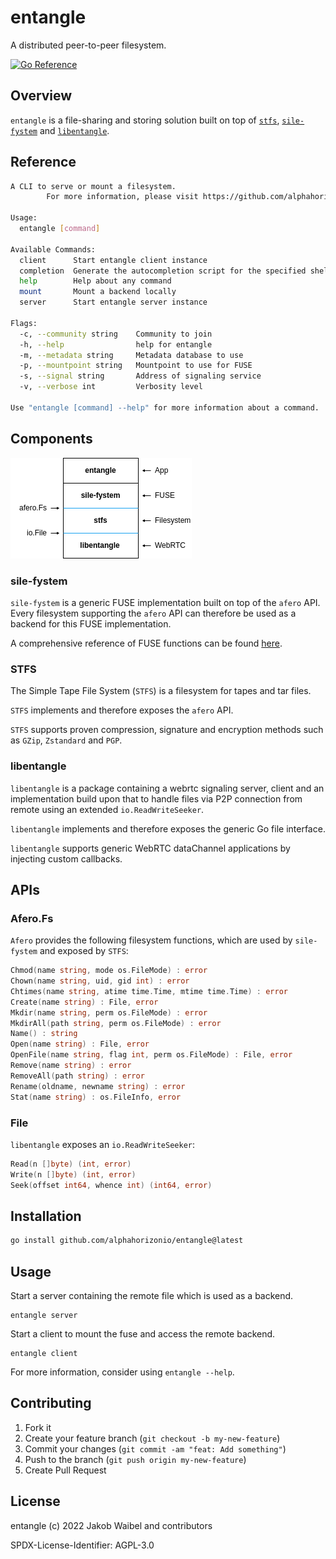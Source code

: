 # entangle

A distributed peer-to-peer filesystem.

[![Go Reference](https://pkg.go.dev/badge/github.com/alphahorizonio/entangle.svg)](https://pkg.go.dev/github.com/alphahorizonio/entangle)

## Overview

`entangle` is a file-sharing and storing solution built on top of [`stfs`](https://github.com/pojntfx/stfs), [`sile-fystem`](https://github.com/JakWai01/sile-fystem) and [`libentangle`](https://github.com/alphahorizonio/libentangle).

## Reference 

```bash
A CLI to serve or mount a filesystem.
        For more information, please visit https://github.com/alphahorizonio/entangle

Usage:
  entangle [command]

Available Commands:
  client      Start entangle client instance
  completion  Generate the autocompletion script for the specified shell
  help        Help about any command
  mount       Mount a backend locally
  server      Start entangle server instance

Flags:
  -c, --community string    Community to join 
  -h, --help                help for entangle
  -m, --metadata string     Metadata database to use 
  -p, --mountpoint string   Mountpoint to use for FUSE 
  -s, --signal string       Address of signaling service 
  -v, --verbose int         Verbosity level

Use "entangle [command] --help" for more information about a command.
```

## Components 

![Components](./assets/components.png)

### sile-fystem

`sile-fystem` is a generic FUSE implementation built on top of the `afero` API. Every filesystem supporting the `afero` API can therefore be used as a backend for this FUSE implementation.

A comprehensive reference of FUSE functions can be found [here](https://libfuse.github.io/doxygen/structfuse__operations.html#a1465eb2268cec2bb5ed11cb09bbda42f).

### STFS 

The Simple Tape File System (`STFS`) is a filesystem for tapes and tar files.

`STFS` implements and therefore exposes the `afero` API.

`STFS` supports proven compression, signature and encryption methods such as `GZip`, `Zstandard` and `PGP`.

### libentangle

`libentangle` is a package containing a webrtc signaling server, client and an implementation build upon that to handle files via P2P connection from remote using an extended `io.ReadWriteSeeker`. 

`libentangle` implements and therefore exposes the generic Go file interface. 

`libentangle` supports generic WebRTC dataChannel applications by injecting custom callbacks. 

## APIs

### Afero.Fs 

`Afero` provides the following filesystem functions, which are used by `sile-fystem` and exposed by `STFS`:

```Go
Chmod(name string, mode os.FileMode) : error
Chown(name string, uid, gid int) : error
Chtimes(name string, atime time.Time, mtime time.Time) : error
Create(name string) : File, error
Mkdir(name string, perm os.FileMode) : error
MkdirAll(path string, perm os.FileMode) : error
Name() : string
Open(name string) : File, error
OpenFile(name string, flag int, perm os.FileMode) : File, error
Remove(name string) : error
RemoveAll(path string) : error
Rename(oldname, newname string) : error
Stat(name string) : os.FileInfo, error
```

### File 

`libentangle` exposes an `io.ReadWriteSeeker`: 

```Go
Read(n []byte) (int, error) 
Write(n []byte) (int, error)
Seek(offset int64, whence int) (int64, error)
```

## Installation

```bash
go install github.com/alphahorizonio/entangle@latest
```

## Usage 

Start a server containing the remote file which is used as a backend.

```shell
entangle server
```

Start a client to mount the fuse and access the remote backend.

```shell
entangle client
```

For more information, consider using `entangle --help`.

## Contributing

1. Fork it
2. Create your feature branch (`git checkout -b my-new-feature`)
3. Commit your changes (`git commit -am "feat: Add something"`)
4. Push to the branch (`git push origin my-new-feature`)
5. Create Pull Request

## License 

entangle (c) 2022 Jakob Waibel and contributors

SPDX-License-Identifier: AGPL-3.0

